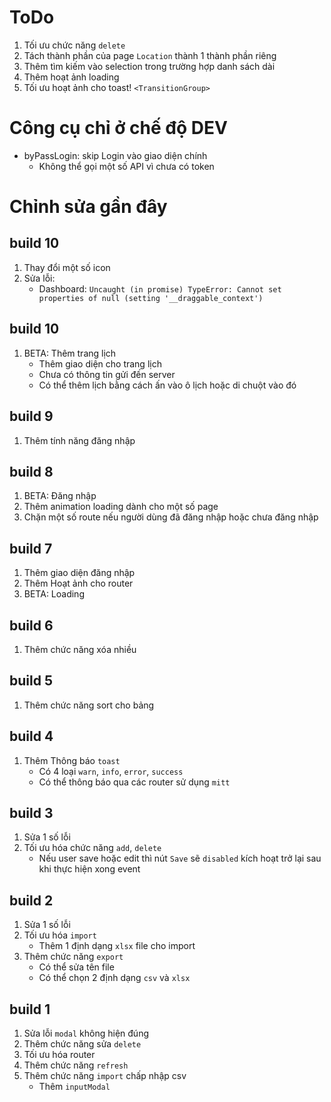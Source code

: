 # ToDo
1. Tối ưu chức năng `delete`
1. Tách thành phần của page `Location` thành 1 thành phần riêng
1. Thêm tìm kiếm vào selection trong trường hợp danh sách dài
1. Thêm hoạt ảnh loading
1. Tối ưu hoạt ảnh cho toast! `<TransitionGroup>`

# Công cụ chỉ ở chế độ DEV
- byPassLogin: skip Login vào giao diện chính
    - Không thể gọi một số API vì chưa có token


# Chỉnh sửa gần đây

## build 10
1. Thay đổi một số icon
1. Sửa lỗi:
    - Dashboard: `Uncaught (in promise) TypeError: Cannot set properties of null (setting '__draggable_context')`

## build 10
1. BETA: Thêm trang lịch
    - Thêm giao diện cho trang lịch
    - Chưa có thông tin gửi đến server
    - Có thể thêm lịch bằng cách ấn vào ô lịch hoặc di chuột vào đó

## build 9
1. Thêm tính năng đăng nhập

## build 8
1. BETA: Đăng nhập
1. Thêm animation loading dành cho một số page
1. Chặn một số route nếu người dùng đã đăng nhập hoặc chưa đăng nhập

## build 7
1. Thêm giao diện đăng nhập
1. Thêm Hoạt ảnh cho router
1. BETA: Loading

## build 6
1. Thêm chức năng xóa nhiều

## build 5
1. Thêm chức năng sort cho bảng

## build 4
1. Thêm Thông báo `toast`
    - Có 4 loại `warn`, `info`, `error`, `success`
    - Có thể thông báo qua các router sử dụng `mitt`

## build 3
1. Sửa 1 số lỗi
1. Tối ưu hóa chức năng `add`, `delete`
    - Nếu user save hoặc edit thì nút `Save` sẽ `disabled` kích hoạt trở lại sau khi thực hiện xong event

## build 2
1. Sửa 1 số lỗi
1. Tối ưu hóa `import`
    - Thêm 1 định dạng `xlsx` file cho import
1. Thêm chức năng `export`
    - Có thể sửa tên file
    - Có thể chọn 2 định dạng `csv` và `xlsx`

## build 1
1. Sửa lỗi `modal` không hiện đúng
1. Thêm chức năng sửa `delete`
1. Tối ưu hóa router
1. Thêm chức năng `refresh`
1. Thêm chức năng `import` chấp nhập csv
    - Thêm `inputModal`